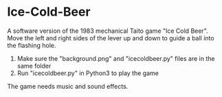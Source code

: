 # Ice-Cold-Beer
A software version of the 1983 mechanical Taito game "Ice Cold Beer". Move the left and right sides of the lever up and down to guide a ball into the flashing hole.

1. Make sure the "background.png" and "icecoldbeer.py" files are in the same folder
2. Run "icecoldbeer.py" in Python3 to play the game

The game needs music and sound effects.
